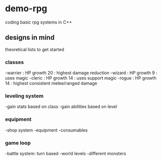 # demo-rpg

coding basic rpg systems in C++

## designs in mind

theoretical lists to get started

### classes

-warrier : HP growth 20 : highest damage reduction
-wizard : HP growth 9 : uses magic
-cleric : HP growth 14 : uses support magic
-rogue : HP growth 14 : highest consistent melee/ranged damage

### leveling system

-gain stats based on class
-gain abilities based on level

### equipment

-shop system
-equipment
-consumables

### game loop

-battle system: turn based
-world levels
-different monsters

